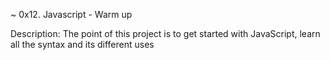 ~ 0x12. Javascript - Warm up

Description: The point of this project is to get started with JavaScript, learn all the syntax and its different uses
